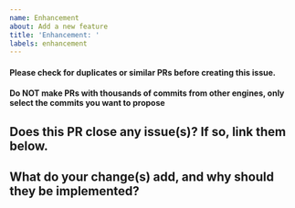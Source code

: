 ```yaml
---
name: Enhancement
about: Add a new feature
title: 'Enhancement: '
labels: enhancement
---
```

#### Please check for duplicates or similar PRs before creating this issue.
#### Do NOT make PRs with thousands of commits from other engines, only select the commits you want to propose
## Does this PR close any issue(s)? If so, link them below.

## What do your change(s) add, and why should they be implemented?

